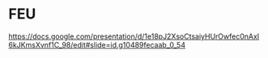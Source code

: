 # FEU
https://docs.google.com/presentation/d/1e18pJ2XsoCtsaiyHUrOwfec0nAxI6kJKmsXvnf1C_98/edit#slide=id.g10489fecaab_0_54